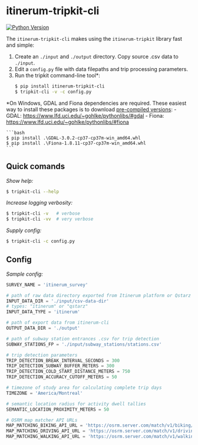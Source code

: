 
# itinerum-tripkit-cli

[![Python Version](https://img.shields.io/badge/Python-3.6%7C3.7-blue.svg?style=flat-square)]()

The `itinerum-tripkit-cli` makes using the `itinerum-tripkit` library fast and simple:

1. Create an `./input` and `./output` directory. Copy source .csv data to `./input`.
2. Edit a `config.py` file with data filepaths and trip processing parameters.
3. Run the tripkit command-line tool*:
	```bash
	$ pip install itinerum-tripkit-cli
	$ tripkit-cli -v -c config.py
	```

*On Windows, GDAL and Fiona dependencies are required. These easiest way to install these packages is to download [pre-compiled versions](https://www.lfd.uci.edu/~gohlke/pythonlibs/):
	- GDAL: https://www.lfd.uci.edu/~gohlke/pythonlibs/#gdal
	- Fiona: https://www.lfd.uci.edu/~gohlke/pythonlibs/#fiona

	```bash
	$ pip install .\GDAL-3.0.2-cp37-cp37m-win_amd64.whl
	$ pip install .\Fiona-1.8.11-cp37-cp37m-win_amd64.whl
	```

## Quick comands
*Show help:*
```bash
$ tripkit-cli --help
```

*Increase logging verbosity:*
```bash
$ tripkit-cli -v   # verbose
$ tripkit-cli -vv  # very verbose
```

*Supply config:*
```bash
$ tripkit-cli -c config.py
```

## Config
*Sample config:*

```python
SURVEY_NAME = 'itinerum_survey'

# path of raw data directory exported from Itinerum platform or Qstarz
INPUT_DATA_DIR = './input/csv-data-dir'
# types: "itinerum" or "qstarz"
INPUT_DATA_TYPE = 'itinerum'

# path of export data from itinerum-cli
OUTPUT_DATA_DIR = './output'

# path of subway station entrances .csv for trip detection
SUBWAY_STATIONS_FP = './input/subway_stations/stations.csv'

# trip detection parameters
TRIP_DETECTION_BREAK_INTERVAL_SECONDS = 300
TRIP_DETECTION_SUBWAY_BUFFER_METERS = 300
TRIP_DETECTION_COLD_START_DISTANCE_METERS = 750
TRIP_DETECTION_ACCURACY_CUTOFF_METERS = 50

# timezone of study area for calculating complete trip days
TIMEZONE = 'America/Montreal'

# semantic location radius for activity dwell tallies
SEMANTIC_LOCATION_PROXIMITY_METERS = 50

# OSRM map matcher API URLs
MAP_MATCHING_BIKING_API_URL = 'https://osrm.server.com/match/v1/biking/'
MAP_MATCHING_DRIVING_API_URL = 'https://osrm.server.com/match/v1/driving/'
MAP_MATCHING_WALKING_API_URL = 'https://osrm.server.com/match/v1/walking/'
```
